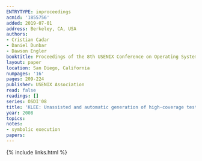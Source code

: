 ```yaml
---
ENTRYTYPE: inproceedings
acmid: '1855756'
added: 2019-07-01
address: Berkeley, CA, USA
authors:
- Cristian Cadar
- Daniel Dunbar
- Dawson Engler
booktitle: Proceedings of the 8th USENIX Conference on Operating Systems Design and Implementation
layout: paper
location: San Diego, California
numpages: '16'
pages: 209-224
publisher: USENIX Association
read: false
readings: []
series: OSDI'08
title: 'KLEE: Unassisted and automatic generation of high-coverage tests for complex systems programs'
year: 2008
topics:
notes:
- symbolic execution
papers:
---
```


{% include links.html %}
